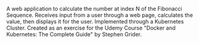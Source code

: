 A web application to calculate the number at index N of the Fibonacci Sequence. Receives input from a user through a web page, calculates the value, then displays it for the user. Implemented through a Kubernetes Cluster. Created as an exercise for the Udemy Course "Docker and Kubernetes: The Complete Guide" by Stephen Grider.
